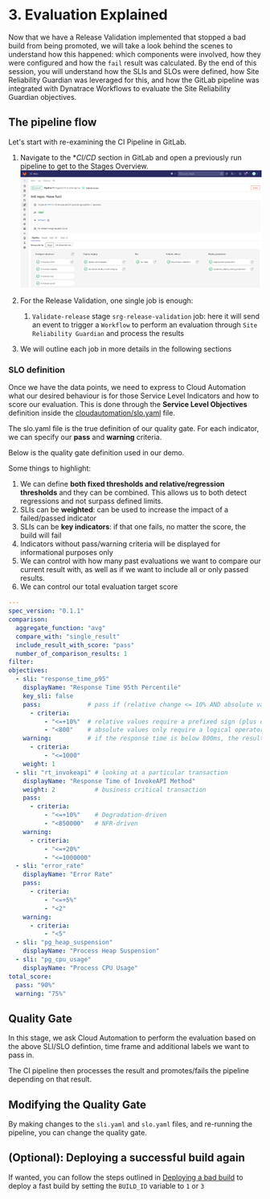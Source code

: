 # 3. Evaluation Explained

Now that we have a Release Validation implemented that stopped a bad build from being promoted, we will take a look behind the scenes to understand how this happened: which components were involved, how they were configured and how the `fail` result was calculated. By the end of this session, you will understand how the SLIs and SLOs were defined, how Site Reliability Guardian was leveraged for this, and how the GitLab pipeline was integrated with Dynatrace Workflows to evaluate the Site Reliability Guardian objectives.

## The pipeline flow
Let's start with re-examining the CI Pipeline in GitLab.

1. Navigate to the **CI/CD* section in GitLab and open a previously run pipeline to get to the Stages Overview.
    ![gitlab-cicd](assets/gitlab_cicd_pipeline.png)

2. For the Release Validation, one single job is enough:
   1. `Validate-release` stage `srg-release-validation` job: here it will send an event to trigger a `Workflow` to perform an evaluation through `Site Reliability Guardian` and process the results

3. We will outline each job in more details in the following sections


### SLO definition
Once we have the data points, we need to express to Cloud Automation what our desired behaviour is for those Service Level Indicators and how to score our evaluation. This is done through the **Service Level Objectives** definition inside the [cloudautomation/slo.yaml](/../../cloudautomation/slo.yaml) file. 

The slo.yaml file is the true definition of our quality gate. For each indicator, we can specify our **pass** and **warning** criteria.

Below is the quality gate definition used in our demo.

Some things to highlight:

1. We can define **both fixed thresholds and relative/regression thresholds** and they can be combined. This allows us to both detect regressions and not surpass defined limits.
2. SLIs can be **weighted**: can be used to increase the impact of a failed/passed indicator
3. SLIs can be **key indicators**: if that one fails, no matter the score, the build will fail
4. Indicators without pass/warning criteria will be displayed for informational purposes only
5. We can control with how many past evaluations we want to compare our current result with, as well as if we want to include all or only passed results.
6. We can control our total evaluation target score

```yaml
---
spec_version: "0.1.1"
comparison:
  aggregate_function: "avg"
  compare_with: "single_result"
  include_result_with_score: "pass"
  number_of_comparison_results: 1
filter:
objectives:
  - sli: "response_time_p95"
    displayName: "Response Time 95th Percentile"
    key_sli: false
    pass:             # pass if (relative change <= 10% AND absolute value is < 600ms)
      - criteria:
          - "<=+10%"  # relative values require a prefixed sign (plus or minus)
          - "<800"    # absolute values only require a logical operator
    warning:          # if the response time is below 800ms, the result should be a warning
      - criteria:
          - "<=1000"
    weight: 1
  - sli: "rt_invokeapi" # looking at a particular transaction
    displayName: "Response Time of InvokeAPI Method"
    weight: 2           # business critical transaction
    pass:
      - criteria:
          - "<=+10%"    # Degradation-driven
          - "<850000"   # NFR-driven
    warning:
      - criteria:
          - "<=+20%"
          - "<=1000000"
  - sli: "error_rate"
    displayName: "Error Rate"
    pass:
      - criteria:
          - "<=+5%"
          - "<2"
    warning:
      - criteria:
          - "<5"
  - sli: "pg_heap_suspension"
    displayName: "Process Heap Suspension"
  - sli: "pg_cpu_usage"
    displayName: "Process CPU Usage"
total_score:
  pass: "90%"
  warning: "75%"
```

## Quality Gate
In this stage, we ask Cloud Automation to perform the evaluation based on the above SLI/SLO defintion, time frame and additional labels we want to pass in.

The CI pipeline then processes the result and promotes/fails the pipeline depending on that result.

## Modifying the Quality Gate
By making changes to the `sli.yaml` and `slo.yaml` files, and re-running the pipeline, you can change the quality gate.

## (Optional): Deploying a successful build again

If wanted, you can follow the steps outlined in [Deploying a bad build](03_02_Failed_Build.md#deploying-a-bad-build) to deploy a fast build by setting the `BUILD_ID` variable to `1` or `3`
